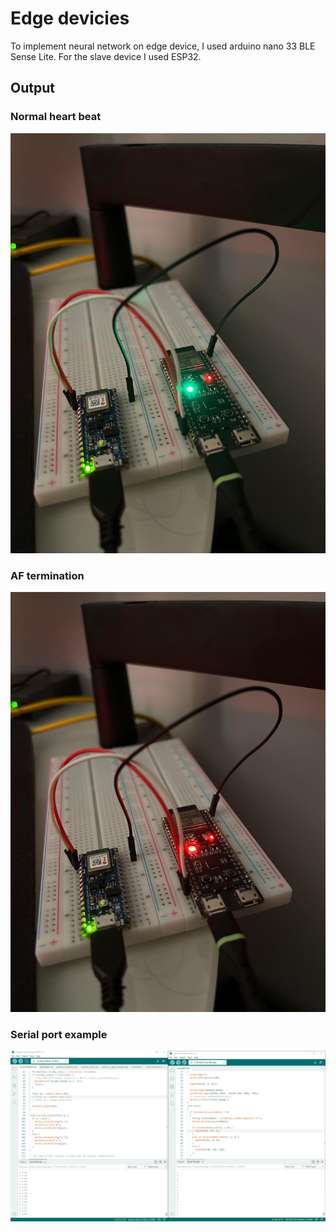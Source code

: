 # Edge devicies

To implement neural network on edge device, I used arduino nano 33 BLE Sense Lite. For the slave device I used ESP32.

## Output

### Normal heart beat

![normal](assets/normal.jpg)

### AF termination

![af](assets/af.jpg)

### Serial port example

![arduino](assets/arduino_ide.png)

